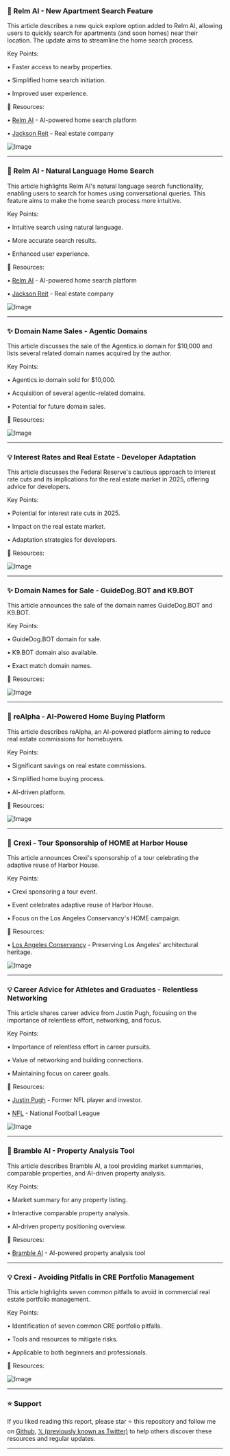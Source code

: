 ### 🚀 Relm AI - New Apartment Search Feature

This article describes a new quick explore option added to Relm AI, allowing users to quickly search for apartments (and soon homes) near their location.  The update aims to streamline the home search process.

Key Points:

• Faster access to nearby properties.


• Simplified home search initiation.


• Improved user experience.



🔗 Resources:

• [Relm AI](https://x.com/relm_ai) - AI-powered home search platform

• [Jackson Reit](https://x.com/jacksonreit) -  Real estate company


![Image](https://pbs.twimg.com/ext_tw_video_thumb/1894046390109585408/pu/img/dOnInR8aFAfCofmS.jpg)


---
### 🤖 Relm AI - Natural Language Home Search

This article highlights Relm AI's natural language search functionality, enabling users to search for homes using conversational queries.  This feature aims to make the home search process more intuitive.

Key Points:

• Intuitive search using natural language.


• More accurate search results.


• Enhanced user experience.



🔗 Resources:

• [Relm AI](https://x.com/relm_ai) - AI-powered home search platform

• [Jackson Reit](https://x.com/jacksonreit) - Real estate company


![Image](https://pbs.twimg.com/ext_tw_video_thumb/1887134678563352576/pu/img/W6Ehe6LS1uQmkxW-.jpg)


---
### ✨ Domain Name Sales - Agentic Domains

This article discusses the sale of the Agentics.io domain for $10,000 and lists several related domain names acquired by the author.

Key Points:

•  Agentics.io domain sold for $10,000.


•  Acquisition of several agentic-related domains.


•  Potential for future domain sales.



🔗 Resources:


![Image](https://pbs.twimg.com/media/GhiYO7hXQAAWKPi?format=jpg&name=small)

---
### 💡 Interest Rates and Real Estate - Developer Adaptation

This article discusses the Federal Reserve's cautious approach to interest rate cuts and its implications for the real estate market in 2025, offering advice for developers.

Key Points:

•  Potential for interest rate cuts in 2025.


•  Impact on the real estate market.


•  Adaptation strategies for developers.


🔗 Resources:

![Image](https://pbs.twimg.com/media/GgOEKQfW0AAhbqK?format=jpg&name=small)


---
### ✨ Domain Names for Sale - GuideDog.BOT and K9.BOT

This article announces the sale of the domain names GuideDog.BOT and K9.BOT.

Key Points:

• GuideDog.BOT domain for sale.


• K9.BOT domain also available.


• Exact match domain names.


🔗 Resources:

![Image](https://pbs.twimg.com/media/GeyeDAjXIAAVd4E?format=jpg&name=small)


---
### 🤖  reAlpha - AI-Powered Home Buying Platform

This article describes reAlpha, an AI-powered platform aiming to reduce real estate commissions for homebuyers.

Key Points:

•  Significant savings on real estate commissions.


•  Simplified home buying process.


•  AI-driven platform.



🔗 Resources:

![Image](https://pbs.twimg.com/ext_tw_video_thumb/1862260936884523009/pu/img/-ru2PkPx473FY5sS.jpg)


---
### 🚀 Crexi - Tour Sponsorship of HOME at Harbor House

This article announces Crexi's sponsorship of a tour celebrating the adaptive reuse of Harbor House.

Key Points:

• Crexi sponsoring a tour event.


• Event celebrates adaptive reuse of Harbor House.


• Focus on the Los Angeles Conservancy's HOME campaign.


🔗 Resources:

• [Los Angeles Conservancy](https://x.com/LAConservancy) - Preserving Los Angeles' architectural heritage.


![Image](https://pbs.twimg.com/media/GcTAfXfXcAATgZz?format=jpg&name=small)


---
### 💡 Career Advice for Athletes and Graduates - Relentless Networking

This article shares career advice from Justin Pugh, focusing on the importance of relentless effort, networking, and focus.

Key Points:

•  Importance of relentless effort in career pursuits.


•  Value of networking and building connections.


•  Maintaining focus on career goals.



🔗 Resources:

• [Justin Pugh](https://x.com/JustinPugh) - Former NFL player and investor.

• [NFL](https://x.com/NFL) - National Football League


![Image](https://pbs.twimg.com/ext_tw_video_thumb/1856787531557474307/pu/img/6AK9I5US0taovfTC.jpg)


---
### 🚀 Bramble AI - Property Analysis Tool

This article describes Bramble AI, a tool providing market summaries, comparable properties, and AI-driven property analysis.

Key Points:

•  Market summary for any property listing.


•  Interactive comparable property analysis.


•  AI-driven property positioning overview.


🔗 Resources:

• [Bramble AI](https://x.com/usebramble) - AI-powered property analysis tool



---
### 💡 Crexi - Avoiding Pitfalls in CRE Portfolio Management

This article highlights seven common pitfalls to avoid in commercial real estate portfolio management.

Key Points:

•  Identification of seven common CRE portfolio pitfalls.


•  Tools and resources to mitigate risks.


•  Applicable to both beginners and professionals.


🔗 Resources:

![Image](https://pbs.twimg.com/media/Gavo1y8XAAAatJ5.jpg)


---

### ⭐️ Support

If you liked reading this report, please star ⭐️ this repository and follow me on [Github](https://github.com/Drix10), [𝕏 (previously known as Twitter)](https://x.com/DRIX_10_) to help others discover these resources and regular updates.

---
